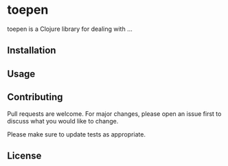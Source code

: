 # toepen

toepen is a Clojure library for dealing with ...

## Installation


## Usage

## Contributing
Pull requests are welcome. For major changes, please open an issue first to discuss what you would like to change.

Please make sure to update tests as appropriate.

## License
